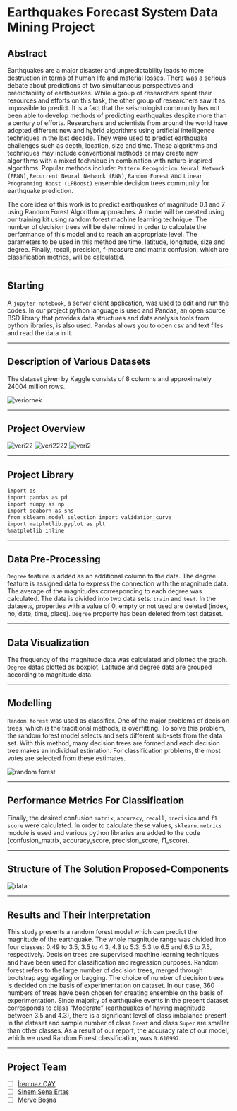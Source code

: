 # Earthquakes Forecast System Data Mining Project

## Abstract
Earthquakes are a major disaster and unpredictability leads to more destruction in terms of human life and material losses. There was a serious debate about predictions of two simultaneous perspectives and predictability of earthquakes. While a group of researchers spent their resources and efforts on this task, the other group of researchers saw it as impossible to predict. It is a fact that the seismologist community has not been able to develop methods of predicting earthquakes despite more than a century of efforts. Researchers and scientists from around the world have adopted different new and hybrid algorithms using artificial intelligence techniques in the last decade. They were used to predict earthquake challenges such as depth, location, size and time. These algorithms and techniques may include conventional methods or may create new algorithms with a mixed technique in combination with nature-inspired algorithms. Popular methods include: `Pattern Recognition Neural Network (PRNN)`, `Recurrent Neural Network (RNN)`, `Random Forest` and `Linear Programming Boost (LPBoost)` ensemble decision trees community for earthquake prediction. 

The core idea of this work is to predict earthquakes of magnitude 0.1 and 7 using Random Forest Algorithm approaches. A model will be created using our training kit using random forest machine learning technique. The number of decision trees will be determined in order to calculate the performance of this model and to reach an appropriate level. The parameters to be used in this method are time, latitude, longitude, size and degree. Finally, recall, precision, f-measure and matrix confusion, which are classification metrics, will be calculated. 

---

## Starting
A `jupyter notebook`, a server client application, was used to edit and run the codes. In our project python language is used and Pandas, an open source BSD library that provides data structures and data analysis tools from python libraries, is also used. Pandas allows you to open csv and text files and read the data in it.

---

## Description of Various Datasets
The dataset given by Kaggle consists of 8 columns and approximately 24004 million rows.

![veriornek](https://user-images.githubusercontent.com/48765779/77943205-87c24100-72c5-11ea-9ed8-0c01f26ff09a.png)

---
## Project Overview
![veri22](https://user-images.githubusercontent.com/49760031/78184206-c5fc6380-7471-11ea-89b7-4ed89e36bc89.png)
![veri2222](https://user-images.githubusercontent.com/49760031/78184241-d14f8f00-7471-11ea-96f5-3a5da2546217.png)
![veri2](https://user-images.githubusercontent.com/49760031/78184258-d7de0680-7471-11ea-98c6-e567a37437cb.png)

---

## Project Library
``` r
import os
import pandas as pd
import numpy as np
import seaborn as sns
from sklearn.model_selection import validation_curve
import matplotlib.pyplot as plt
%matplotlib inline
```
---

## Data Pre-Processing
`Degree` feature is added as an additional column to the data. 
The degree feature is assigned data to express the connection with the magnitude data.
The average of the magnitudes corresponding to each degree was calculated.
The data is divided into two data sets: `train` and `test`.
In the datasets, properties with a value of 0, empty or not used are deleted (index, no, date, time, place).
`Degree` property has been deleted from test dataset.

---

## Data Visualization
The frequency of the magnitude data was calculated and plotted the graph.
`Degree` datas plotted as boxplot.
Latitude and degree data are grouped according to magnitude data.

---

## Modelling
`Random forest` was used as classifier. One of the major problems of decision trees, which is the traditional methods, is overfitting. To solve this problem, the random forest model selects and sets different sub-sets from the data set. With this method, many decision trees are formed and each decision tree makes an individual estimation. For classification problems, the most votes are selected from these estimates.

![random forest](https://user-images.githubusercontent.com/48765779/77943227-914ba900-72c5-11ea-9ccf-5ff522299a9b.jpg)

---

## Performance Metrics For Classification
Finally, the desired confusion `matrix`, `accuracy`, `recall`, `precision` and `f1 score` were calculated. In order to calculate these values, `sklearn.metrics` module is used and various python libraries are added to the code (confusion_matrix, accuracy_score, precision_score, f1_score). 

---

## Structure of The Solution Proposed-Components
![data](https://user-images.githubusercontent.com/48765779/77942600-83495880-72c4-11ea-84e3-c39db479528a.png)

---

## Results and Their Interpretation
This study presents a random forest model which can predict the magnitude of the earthquake. The whole magnitude range was divided into four classes: 0.49 to 3.5, 3.5 to 4.3, 4.3 to 5.3, 5.3 to 6.5 and 6.5 to 7.5, respectively. Decision trees are supervised machine learning techniques and have been used for classiﬁcation and regression purposes. Random forest refers to the large number of decision trees, merged through bootstrap aggregating or bagging. The choice of number of decision trees is decided on the basis of experimentation on dataset. In our case, 360 numbers of trees have been chosen for creating ensemble on the basis of experimentation. Since majority of earthquake events in the present dataset corresponds to class “Moderate” (earthquakes of having magnitude between 3.5 and 4.3), there is a significant level of class imbalance present in the dataset and sample number of class `Great` and class `Super` are smaller than other classes. As a result of our report, the accuracy rate of our model, which we used Random Forest classification, was `0.610997`.

---

## Project Team
- [ ] <a href="https://github.com/iremnazcay" target="_blank">İremnaz ÇAY</a>  
- [ ] <a href="https://github.com/sinemertass">Sinem Sena Ertaş</a>
- [ ] <a href="https://github.com/mervebosna" target="_blank">Merve Boşna</a> 
